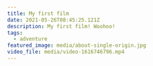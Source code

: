 ```yaml
---
title: My first film
date: 2021-05-26T08:45:25.121Z
description: My first film! Woohoo!
tags:
  - adventure
featured_image: media/about-single-origin.jpg
video_file: media/video-1616746796.mp4
---
```

